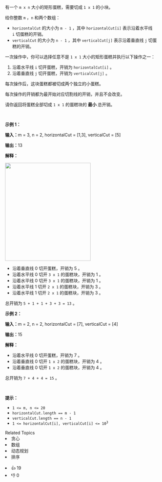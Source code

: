 <p>有一个&nbsp;<code>m x n</code>&nbsp;大小的矩形蛋糕，需要切成&nbsp;<code>1 x 1</code>&nbsp;的小块。</p>

<p>给你整数&nbsp;<code>m</code>&nbsp;，<code>n</code>&nbsp;和两个数组：</p>

<ul> 
 <li><code>horizontalCut</code> 的大小为&nbsp;<code>m - 1</code>&nbsp;，其中&nbsp;<code>horizontalCut[i]</code>&nbsp;表示沿着水平线 <code>i</code>&nbsp;切蛋糕的开销。</li> 
 <li><code>verticalCut</code> 的大小为&nbsp;<code>n - 1</code>&nbsp;，其中&nbsp;<code>verticalCut[j]</code>&nbsp;表示沿着垂直线&nbsp;<code>j</code>&nbsp;切蛋糕的开销。</li> 
</ul>

<p>一次操作中，你可以选择任意不是&nbsp;<code>1 x 1</code>&nbsp;大小的矩形蛋糕并执行以下操作之一：</p>

<ol> 
 <li>沿着水平线&nbsp;<code>i</code>&nbsp;切开蛋糕，开销为&nbsp;<code>horizontalCut[i]</code>&nbsp;。</li> 
 <li>沿着垂直线&nbsp;<code>j</code>&nbsp;切开蛋糕，开销为&nbsp;<code>verticalCut[j]</code>&nbsp;。</li> 
</ol>

<p>每次操作后，这块蛋糕都被切成两个独立的小蛋糕。</p>

<p>每次操作的开销都为最开始对应切割线的开销，并且不会改变。</p>

<p>请你返回将蛋糕全部切成&nbsp;<code>1 x 1</code>&nbsp;的蛋糕块的&nbsp;<strong>最小</strong>&nbsp;总开销。</p>

<p>&nbsp;</p>

<p><strong class="example">示例 1：</strong></p>

<div class="example-block"> 
 <p><span class="example-io"><b>输入：</b>m = 3, n = 2, horizontalCut = [1,3], verticalCut = [5]</span></p> 
</div>

<p><span class="example-io"><b>输出：</b>13</span></p>

<p><strong>解释：</strong></p>

<p><img alt="" src="https://assets.leetcode.com/uploads/2024/06/04/ezgifcom-animated-gif-maker-1.gif" style="width: 280px; height: 320px;" /></p>

<ul> 
 <li>沿着垂直线 0 切开蛋糕，开销为 5 。</li> 
 <li>沿着水平线 0 切开&nbsp;<code>3 x 1</code>&nbsp;的蛋糕块，开销为 1 。</li> 
 <li>沿着水平线 0 切开 <code>3 x 1</code>&nbsp;的蛋糕块，开销为 1 。</li> 
 <li>沿着水平线 1 切开 <code>2 x 1</code>&nbsp;的蛋糕块，开销为 3 。</li> 
 <li>沿着水平线 1 切开 <code>2 x 1</code>&nbsp;的蛋糕块，开销为 3 。</li> 
</ul>

<p>总开销为&nbsp;<code>5 + 1 + 1 + 3 + 3 = 13</code>&nbsp;。</p>

<p><strong class="example">示例 2：</strong></p>

<div class="example-block"> 
 <p><span class="example-io"><b>输入：</b>m = 2, n = 2, horizontalCut = [7], verticalCut = [4]</span></p> 
</div>

<p><span class="example-io"><b>输出：</b>15</span></p>

<p><strong>解释：</strong></p>

<ul> 
 <li>沿着水平线 0 切开蛋糕，开销为 7 。</li> 
 <li>沿着垂直线 0 切开&nbsp;<code>1 x 2</code>&nbsp;的蛋糕块，开销为 4 。</li> 
 <li>沿着垂直线 0 切开&nbsp;<code>1 x 2</code>&nbsp;的蛋糕块，开销为 4 。</li> 
</ul>

<p>总开销为&nbsp;<code>7 + 4 + 4 = 15</code>&nbsp;。</p>

<p>&nbsp;</p>

<p><strong>提示：</strong></p>

<ul> 
 <li><code>1 &lt;= m, n &lt;= 20</code></li> 
 <li><code>horizontalCut.length == m - 1</code></li> 
 <li><code>verticalCut.length == n - 1</code></li> 
 <li><code>1 &lt;= horizontalCut[i], verticalCut[i] &lt;= 10<sup>3</sup></code></li> 
</ul>

<div><div>Related Topics</div><div><li>贪心</li><li>数组</li><li>动态规划</li><li>排序</li></div></div><br><div><li>👍 19</li><li>👎 0</li></div>